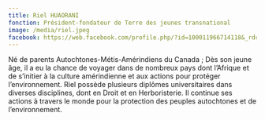 ```yaml
---
title: Riel HUAORANI
fonction: Président-fondateur de Terre des jeunes transnational
image: /media/riel.jpeg
facebook: https://web.facebook.com/profile.php/?id=100011966714118&_rdc=1&_rdr#
---
```

Né de parents Autochtones-Métis-Amérindiens du Canada ; Dès son jeune âge, il a eu la chance de voyager dans de nombreux pays dont l’Afrique et de s’initier à la culture amérindienne et aux actions pour protéger l’environnement. Riel possède plusieurs diplômes universitaires dans diverses disciplines, dont en Droit et en Herboristerie. Il continue ses actions à travers le monde pour la protection des peuples autochtones et de l’environnement.
